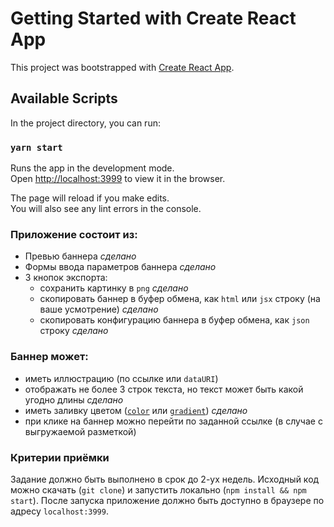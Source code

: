 # Getting Started with Create React App

This project was bootstrapped with [Create React App](https://github.com/facebook/create-react-app).

## Available Scripts

In the project directory, you can run:

### `yarn start`

Runs the app in the development mode.\
Open [http://localhost:3999](http://localhost:3000) to view it in the browser.

The page will reload if you make edits.\
You will also see any lint errors in the console.

### Приложение состоит из:
* Превью баннера *сделано*
* Формы ввода параметров баннера *сделано*
* 3 кнопок экспорта:
    * сохранить картинку в `png` *сделано*
    * скопировать баннер в буфер обмена, как `html` или `jsx` строку (на ваше усмотрение) *сделано*
    * скопировать конфигурацию баннера в буфер обмена, как `json` строку *сделано* 

### Баннер может:
* иметь иллюстрацию (по ссылке или `dataURI`)
* отображать не более 3 строк текста, но текст может быть какой угодно длины *сделано*
* иметь заливку цветом ([`color`](https://developer.mozilla.org/ru/docs/Web/CSS/color_value) или [`gradient`](https://developer.mozilla.org/ru/docs/Web/CSS/gradient)) *сделано*
* при клике на баннер можно перейти по заданной ссылке (в случае с выгружаемой разметкой)

### Критерии приёмки
Задание должно быть выполнено в срок до 2-ух недель. Исходный код можно скачать (`git clone`) и запустить локально (`npm install && npm start`).
После запуска приложение должно быть доступно в браузере по адресу `localhost:3999`.
